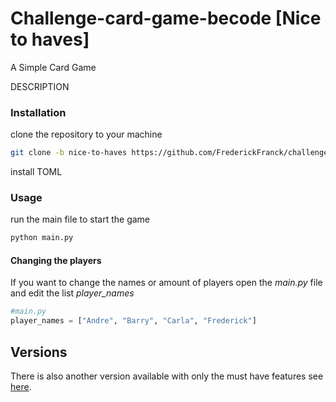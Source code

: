 # Challenge-card-game-becode [Nice to haves]
A Simple Card Game

DESCRIPTION



### Installation
clone the repository to your machine
```bash
git clone -b nice-to-haves https://github.com/FrederickFranck/challenge-card-game-becode.git
```

install TOML

### Usage
run the main file to start the game
```bash
python main.py
```

#### Changing the players
If you want to change the names or amount of players open the *main.py* file and edit the list *player_names*

```python
#main.py
player_names = ["Andre", "Barry", "Carla", "Frederick"]
```

## Versions
There is also another version available with only the must have features see [here](https://github.com/FrederickFranck/challenge-card-game-becode/tree/must-haves).